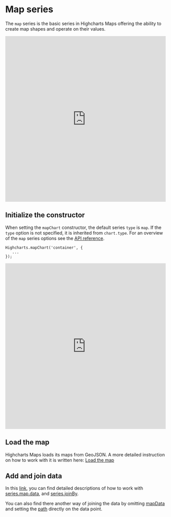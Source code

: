 Map series
==========

The `map` series is the basic series in Highcharts Maps offering the ability to create map shapes and operate on their values.

<iframe style="width: 100%; height: 520px; border: none;" src="https://highcharts.com/samples/embed/maps/demo/all-maps" allow="fullscreen"></iframe>

Initialize the constructor
------------


When setting the `mapChart` constructor, the default series `type` is `map`.
If the `type` option is not specified, it is inherited from `chart.type`.
For an overview of the `map` series options see the [API reference](https://api.highcharts.com/highmaps/series.map).

    Highcharts.mapChart('container', {
       ...
    });

<iframe style="width: 100%; height: 520px; border: none;" src="https://highcharts.com/samples/embed/maps/demo/category-map" allow="fullscreen"></iframe>

Load the map
------------
Highcharts Maps loads its maps from GeoJSON.
A more detailed instruction on how to work with it is written here: [Load the map](https://www.highcharts.com/docs/maps/getting-started#load-the-map) 

Add and join data
-----------------
In this [link](https://www.highcharts.com/docs/maps/getting-started#add-and-join-data), you can find detailed descriptions of how to work with [series.map.data](https://api.highcharts.com/highmaps/series.map.data), and [series.joinBy](https://api.highcharts.com/highmaps/plotOptions.series.joinBy). 

You can also find there another way of joining the data by omitting [mapData](https://api.highcharts.com/highmaps/series.map.mapData) and setting the [path](https://api.highcharts.com/highmaps/series.map.data.path) directly on the data point.